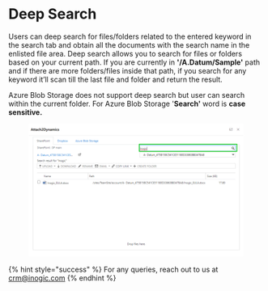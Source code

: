 # Deep Search

Users can deep search for files/folders related to the entered keyword in the search tab and obtain all the documents with the search name in the enlisted file area. Deep search allows you to search for files or folders based on your current path. If you are currently in **'/A.Datum/Sample'** path and if there are more folders/files inside that path, if you search for any keyword it’ll scan till the last file and folder and return the result.&#x20;

Azure Blob Storage does not support deep search but user can search within the current folder. For Azure Blob Storage '**Search'** word is **case sensitive.**

<figure><img src="../../.gitbook/assets/Deep search- slide 18.png" alt=""><figcaption></figcaption></figure>

{% hint style="success" %}
For any queries, reach out to us at [crm@inogic.com](mailto:crm@inogic.com)
{% endhint %}

